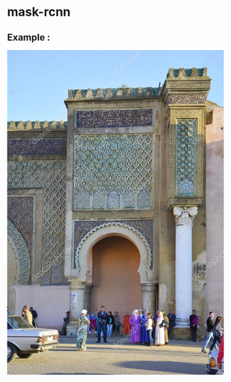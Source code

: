 # mask-rcnn
<h2>Example : </h2>
<p><img src="/depositphotos_65965053-stock-photo-morocco-meknes.jpg"></p>
